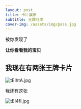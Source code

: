 ```yaml
---
layout: post
title: 卡片展示
subtitle: 王牌仓库
cover-img: /assets/img/pass.jpg
---
```


被你发现了

**让你看看我的宝贝**

## 我现在有两张王牌卡片

![tEIhtA.jpg](https://s1.ax1x.com/2020/05/27/tEIhtA.jpg)

我还有这张

![tEI4fI.jpg](https://s1.ax1x.com/2020/05/27/tEI4fI.jpg)

